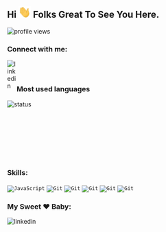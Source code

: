 ## Hi  <img src="https://github.com/Yeroshenko/Yeroshenko/blob/master/Hi.gif" width="29px">  Folks Great To See You Here.

<img src="https://gpvc.arturio.dev/shivamguys" alt="profile views">  

### Connect with me:
[<img align="left" alt="linkedin" width="22px" src="https://image.flaticon.com/icons/svg/174/174857.svg" />][linkedin]


[linkedin]: https://www.linkedin.com/in/iamshivampandey/


<br />	
<br />	

### Most used languages	
<img align="left" alt="status" display="block" src="https://github-readme-stats.vercel.app/api/top-langs/?username=shivamguys&layout=compact" />


<br />	
<br />	
<br />	
<br />	

<br />	
<br />	
<br />	
<br />	

### Skills:

<code><img alt="JavaScript" width="40px" src="https://cdn.worldvectorlogo.com/logos/javascript.svg" /></code>
<code><img alt="Git" width="40px" src="https://cdn.worldvectorlogo.com/logos/git-icon.svg" /></code>
<code><img alt="Git" width="40px" src="https://cdn.worldvectorlogo.com/logos/python-5.svg" /></code>
<code><img alt="Git" width="40px" src="https://cdn.worldvectorlogo.com/logos/vue-js-1.svg" /></code>
<code><img alt="Git" width="40px" src="https://cdn.worldvectorlogo.com/logos/flask.svg" /></code>
<code><img alt="Git" width="40px" src="https://cdn.worldvectorlogo.com/logos/aws-2.svg" /></code>






### My Sweet ❤️ Baby:
[<img align="left" alt="linkedin" width="300px" src="https://yesteacher.app/assets/yesteacherlanding/yesteacher.png" />][yesteacher]

[yesteacher]: https://yesteacher.app



<!--
**shivamguys/shivamguys** is a ✨ _special_ ✨ repository because its `README.md` (this file) appears on your GitHub profile.

Here are some ideas to get you started:

-  ...
- 🌱 I’m currently learning ...
- 👯 I’m looking to collaborate on ...
- 🤔 I’m looking for help with ...
- 💬 Ask me about ...
- 📫 How to reach me: ...
- 😄 Pronouns: ...
- ⚡ Fun fact: ...
-->

